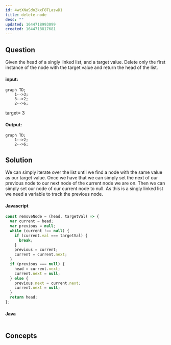 ```yaml
---
id: 4wtXNaSdo2kxF8TLaswD1
title: delete-node
desc: ""
updated: 1644718993099
created: 1644718817681
---
```


## Question

Given the head of a singly linked list, and a target value. Delete only the first instance of the node with the target value and return the head of the list.

#### input:

```mermaid
graph TD;
    1-->3;
    3-->2;
    2-->6;
```

target= 3

#### Output:

```mermaid
graph TD;
    1-->2;
    2-->6;
```

## Solution

We can simply iterate over the list until we find a node with the same value as our target value. Once we have that we can simply set the next of our previous node to our next node of the current node we are on. Then we can simply set our node of our current node to null. As this is a singly linked list we need a variable to track the previous node.

#### Javascript

```javascript
const removeNode = (head, targetVal) => {
  var current = head;
  var previous = null;
  while (current !== null) {
    if (current.val === targetVal) {
      break;
    }
    previous = current;
    current = current.next;
  }
  if (previous === null) {
    head = current.next;
    current.next = null;
  } else {
    previous.next = current.next;
    current.next = null;
  }
  return head;
};
```

#### Java

```java

```

## Concepts
